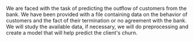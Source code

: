 We are faced with the task of predicting the outflow of customers from the bank. We have been provided with a file containing data on the behavior of customers and the fact of their termination or no agreement with the bank. We will study the available data, if necessary, we will do preprocessing and create a model that will help predict the client's churn.
